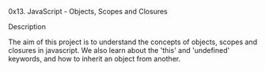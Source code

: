 0x13. JavaScript - Objects, Scopes and Closures

Description

The aim of this project is to understand the concepts of objects, scopes and closures in javascript. We also learn about the 'this' and 'undefined' keywords, and how to inherit an object from another.
